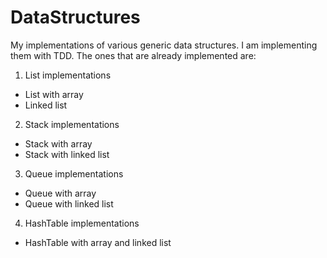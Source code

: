 # DataStructures

My implementations of various generic data structures. I am implementing them with TDD. The ones that are already implemented are:

1. List implementations
- List with array
- Linked list

2. Stack implementations
- Stack with array
- Stack with linked list

3. Queue implementations
- Queue with array
- Queue with linked list

4. HashTable implementations
- HashTable with array and linked list
